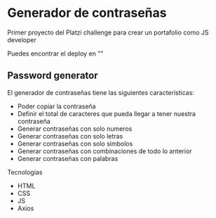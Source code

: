 # Generador de contraseñas

Primer proyecto del Platzi challenge para crear un portafolio como JS developer


Puedes encontrar el deploy en "" 


## Password generator

El generador de contraseñas tiene las siguientes características:

- Poder copiar la contraseña
- Definir el total de caracteres que pueda llegar a tener nuestra contraseña
- Generar contraseñas con solo numeros
- Generar contraseñas con solo letras
- Generar contraseñas con solo simbolos
- Generar contraseñas con combinaciones de todo lo anterior
- Generar contraseñas con palabras

Tecnologías

- HTML
- CSS
- JS
- Axios 